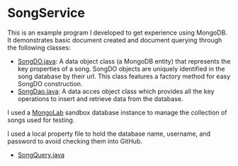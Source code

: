 # SongService
This is an example program I developed to get experience using MongoDB. It demonstrates basic document created and document querying through the following classes: 
* [SongDO.java](https://github.com/dylanjdavidson/SongService/blob/master/src/main/java/com/dylandavidson/service/song/SongDO.java): A data object class (a MongoDB entity) that represents the key properties of a song. SongDO objects are uniquely identified in the song database by their url. This class features a factory method for easy SongDO construction.
* [SongDao.java](https://github.com/dylanjdavidson/SongService/blob/master/src/main/java/com/dylandavidson/service/song/SongDao.java): A data acces object class which provides all the key operations to insert and retrieve data from the database.

 I used a [MongoLab](https://mongolab.com) sandbox database instance to manage the collection of songs used for testing. 
 
 I used a local property file to hold the database name, username, and password to avoid checking them into GitHub.
* [SongQuery.java](https://github.com/dylanjdavidson/SongService/blob/master/src/main/java/com/dylandavidson/service/song/SongQuery.java)
